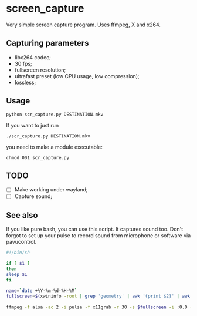 screen_capture
==============

Very simple screen capture program. Uses ffmpeg, X and x264.

Capturing parameters
--------------------
- libx264 codec;
- 30 fps;
- fullscreen resolution;
- ultrafast preset (low CPU usage, low compression);
- lossless;

Usage
-----
```
python scr_capture.py DESTINATION.mkv
```

If you want to just run 
``` 
./scr_capture.py DESTINATION.mkv
```
you need to make a module executable: 
```
chmod 001 scr_capture.py
```

TODO
----
- [ ] Make working under wayland;
- [ ] Capture sound;

See also
--------
If you like pure bash, you can use this script. It captures sound too. Don't forgot to set up your pulse to record sound from microphone or software via pavucontrol.
```bash
#!/bin/sh
 
if [ $1 ]
then
sleep $1
fi
 
name=`date +%Y-%m-%d-%H-%M`
fullscreen=$(xwininfo -root | grep 'geometry' | awk '{print $2}' | awk '{ print $1 } BEGIN { FS="+" }')
 
ffmpeg -f alsa -ac 2 -i pulse -f x11grab -r 30 -s $fullscreen -i :0.0 -acodec pcm_s16le -vcodec libx264 -preset ultrafast -threads 2 -y $name.mkv
```
